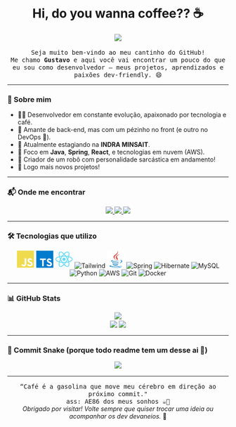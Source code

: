 <h1 align="center"><b>Hi, do you wanna coffee?? ☕</b></h1>

<p align="center">
   <img src="https://user-images.githubusercontent.com/106363855/236698838-294e3549-9747-4692-b7b4-b6c27870316e.gif" width="300px"/>
</p>

<p align="center">
  <samp>Seja muito bem-vindo ao meu cantinho do GitHub! <br>
  Me chamo <b>Gustavo</b> e aqui você vai encontrar um pouco do que eu sou como desenvolvedor — meus projetos, aprendizados e paixões dev-friendly. 😄</samp>
</p>

---

### 🚀 Sobre mim

- 👨‍💻 Desenvolvedor em constante evolução, apaixonado por tecnologia e café.
- 🧠 Amante de back-end, mas com um pézinho no front (e outro no DevOps 👀).
- 💼 Atualmente estagiando na **INDRA MINSAIT**.
- 🎯 Foco em **Java**, **Spring**, **React**, e tecnologias em nuvem (AWS).
- 🤖 Criador de um robô com personalidade sarcástica em andamento!
- 🌟 Logo mais novos projetos!

---

### 📬 Onde me encontrar

<div align="center">
  <a href="https://www.instagram.com/oishikohii/" target="_blank">
    <img src="https://img.shields.io/badge/-Instagram-%23E4405F?style=for-the-badge&logo=instagram&logoColor=white">
  </a>
  <a href="mailto:gustavo.okohii@gmail.com">
    <img src="https://img.shields.io/badge/-Gmail-%23333?style=for-the-badge&logo=gmail&logoColor=white">
  </a>
  <a href="https://www.linkedin.com/in/gustavo-gil-57a655217/" target="_blank">
    <img src="https://img.shields.io/badge/LinkedIn-0077B5?style=for-the-badge&logo=linkedin&logoColor=white">
  </a>
</div>

---

### 🛠️ Tecnologias que utilizo

<p align="center">
  <img alt="JavaScript" src="https://raw.githubusercontent.com/devicons/devicon/master/icons/javascript/javascript-plain.svg" width="40"/>
  <img alt="TypeScript" src="https://raw.githubusercontent.com/devicons/devicon/master/icons/typescript/typescript-plain.svg" width="40"/>
  <img alt="React" src="https://raw.githubusercontent.com/devicons/devicon/master/icons/react/react-original.svg" width="40"/>
  <img alt="Tailwind" src="https://cdn.jsdelivr.net/gh/devicons/devicon@latest/icons/tailwindcss/tailwindcss-original.svg" width="40"/>
  <img alt="Java" src="https://raw.githubusercontent.com/devicons/devicon/master/icons/java/java-original.svg" width="40"/>
  <img alt="Spring" src="https://cdn.jsdelivr.net/gh/devicons/devicon@latest/icons/spring/spring-original.svg" width="40"/>
  <img alt="Hibernate" src="https://cdn.jsdelivr.net/gh/devicons/devicon@latest/icons/hibernate/hibernate-original.svg" width="40"/>
  <img alt="MySQL" src="https://cdn.jsdelivr.net/gh/devicons/devicon/icons/mysql/mysql-original-wordmark.svg" width="40"/>
  <img alt="Python" src="https://cdn.jsdelivr.net/gh/devicons/devicon/icons/python/python-original.svg" width="40"/>
  <img alt="AWS" src="https://cdn.jsdelivr.net/gh/devicons/devicon@latest/icons/amazonwebservices/amazonwebservices-original-wordmark.svg" width="40"/>
  <img alt="Git" src="https://cdn.jsdelivr.net/gh/devicons/devicon/icons/git/git-original.svg" width="40"/>
  <img alt="Docker" src="https://cdn.jsdelivr.net/gh/devicons/devicon@latest/icons/docker/docker-original.svg" width="40"/>
</p>

---

### 📊 GitHub Stats

<p align="center">
  <img src="[https://tenor.com/pt-BR/view/enbiyaemre-hachi-roku-initiald-hachi-roku-gif-13727715662441130967](https://media1.tenor.com/m/voKkqZVeq9cAAAAd/enbiyaemre-hachi-roku.gif)" height="180"/>
   <br>
  <img src="https://github-readme-stats.vercel.app/api?username=okohii&theme=radical&include_all_commits=true&show_icons=true" height="180"/>
  <img src="https://github-readme-stats.vercel.app/api/top-langs/?username=okohii&hide_progress=false&theme=radical&langs_count=10"/>
</p>

---

### 🐍 Commit Snake (porque todo readme tem um desse ai 🐍)

<p align="center">
  <img src="https://github.com/okohii/okohii/blob/output/github-contribution-grid-snake.svg"/>
</p>

---

<p align="center">
  <samp>“Café é a gasolina que move meu cérebro em direção ao próximo commit." <br> ass: AE86 dos meus sonhos ☕🚀</samp><br>
  <i>Obrigado por visitar! Volte sempre que quiser trocar uma ideia ou acompanhar os dev devaneios.</i> 🤝
</p>
